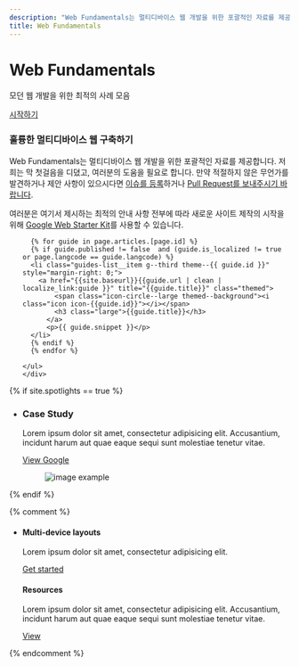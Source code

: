 ```yaml
---
description: "Web Fundamentals는 멀티디바이스 웹 개발을 위한 포괄적인 자료를 제공합니다."
title: Web Fundamentals
---
```



<div class="home-header centered">
  <div class="container">
    <h1>Web <b>Fundamentals</b></h1>
    <p>모던 웹 개발을 위한 최적의 사례 모음</p>
    <a href="{{site.fundamentals}}/getting-started/your-first-multi-screen-site/?hl={{page.langcode}}" title="Get started with Web Fundamentals" class="button--secondary-variation">시작하기</a>
  </div>
</div>

<div class="container">
  <div class="centered">
    <h3 class="g-wide--2 g--centered xlarge">훌륭한 멀티디바이스 웹 구축하기</h3>
    <p class="g-wide--3 g--centered">
      Web Fundamentals는 멀티디바이스 웹 개발을 위한 포괄적인 자료를 제공합니다. 저희는 막 첫걸음을 디뎠고, 여러분의 도움을 필요로 합니다. 만약 적절하지 않은 무언가를 발견하거나 제안 사항이 있으시다면 
      <a href="{{site.github.root}}/issues" title="File an issue on GitHub">이슈를 등록</a>하거나
      <a href="{{site.github.root}}/pulls" title="Submit a pull request on GitHub">Pull Request를 보내주시기 바랍니다</a>.
    </p>
    <p class="g-wide--3 g--centered">
      여러분은 여기서 제시하는 최적의 안내 사항 전부에 따라 새로운 사이트 제작의 시작을 위해 <a href="/web/starter-kit/">Google Web Starter Kit</a>를 사용할 수 있습니다.
    </p>
  </div>
</div>

<div class="container sections">
  <div class="centered">  
    <ul class="list-guides-intro guides-list container">

      {% for guide in page.articles.[page.id] %}
      {% if guide.published != false  and (guide.is_localized != true or page.langcode == guide.langcode) %}
      <li class="guides-list__item g--third theme--{{ guide.id }}" style="margin-right: 0;">
        <a href="{{site.baseurl}}{{guide.url | clean | localize_link:guide }}" title="{{guide.title}}" class="themed">
            <span class="icon-circle--large themed--background"><i class="icon icon-{{guide.id}}"></i></span>
            <h3 class="large">{{guide.title}}</h3>
          </a>
          <p>{{ guide.snippet }}</p>
      </li>
      {% endif %}
      {% endfor %}

    </ul>
    </div>
  </div>
</div>

{% if site.spotlights == true %}

<div class="featured-section">
  <div class="container-medium">
    <ul class="featured-list">
      <li class="featured-list__item clear">
        <div class="container-small">
          <div class="featured-list__content g--half">
            <h3>Case Study</h3>
            <p>Lorem ipsum dolor sit amet, consectetur adipisicing elit. Accusantium, incidunt harum aut quae eaque sequi sunt molestiae tenetur vitae.</p>
            <a href="#" class="cta--primary">View Google</a>
          </div>
          <figure class="featured-list__img-wrapper g--half g--last">
            <img src="../../imgs/placeholder--medium.png" alt="image example">
          </figure>
        </div>
      </li>
    </ul>
  </div>
</div>
{% endif %}

{% comment %}
<div class="recommended-section">
  <div class="container-medium">
    <ul class="recommended-list">
      <li class="recommended-list__item clear theme--multi-device-layouts">
        <div class="recommanded-list__content g--half">
          <h4 class="themed large">Multi-device layouts</h4>
          <p>Lorem ipsum dolor sit amet, consectetur adipisicing elit.</p>
          <a href="#" class="cta--primary">Get started</a>
        </div>
        <div class="recommanded-list__content g--half g--last">
          <h4 class="large">Resources</h4>
          <p>Lorem ipsum dolor sit amet, consectetur adipisicing elit. Accusantium, incidunt harum aut quae eaque sequi sunt molestiae tenetur vitae.</p>
          <a href="#" class="cta--primary">View</a>
        </div>
      </li>
    </ul>
  </div>
</div>
{% endcomment %}
